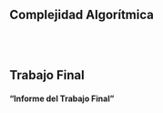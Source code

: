 <h2>Complejidad Algorítmica</h2>
<br><br>
<h2>Trabajo Final</h2>
<h4>“Informe del Trabajo Final”</h4>
